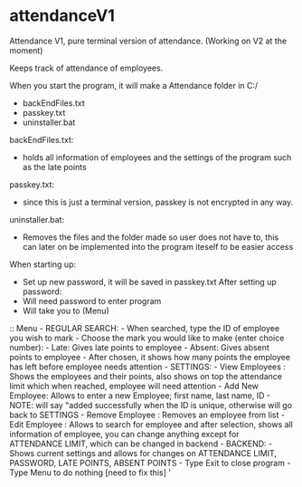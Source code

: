 # attendanceV1

Attendance V1, pure terminal version of attendance. (Working on V2 at the moment)

Keeps track of attendance of employees.

When you start the program, it will make a Attendance folder in C:/
- backEndFiles.txt
- passkey.txt
- uninstaller.bat

backEndFiles.txt:
  - holds all information of employees and the settings of the program such as the late points

passkey.txt:
  - since this is just a terminal version, passkey is not encrypted in any way.

uninstaller.bat:
  - Removes the files and the folder made so user does not have to, this can later on be implemented into the program iteself to be easier access

When starting up:
  - Set up new password, it will be saved in passkey.txt
After setting up password:
  - Will need password to enter program
  - Will take you to (Menu)

:: Menu
    - REGULAR SEARCH:
      - When searched, type the ID of employee you wish to mark
      - Choose the mark you would like to make (enter choice number):
        - Late: Gives late points to employee
        - Absent: Gives absent points to employee
      - After chosen, it shows how many points the employee has left before employee needs attention
    - SETTINGS: 
      - View Employees  : Shows the employees and their points, also shows on top the attendance limit which when reached, employee will need attention
      - Add New Employee: Allows to enter a new Employee; first name, last name, ID
                          - NOTE: will say "added successfully when the ID is unique, otherwise will go back to SETTINGS
      - Remove Employee : Removes an employee from list
      - Edit Employee   : Allows to search for employee and after selection, shows all information of employee, you can change anything except for ATTENDANCE LIMIT, which can be changed in backend
      - BACKEND:
          - Shows current settings and allows for changes on ATTENDANCE LIMIT, PASSWORD, LATE POINTS, ABSENT POINTS
    - Type Exit to close program
    - Type Menu to do nothing [need to fix this] '
